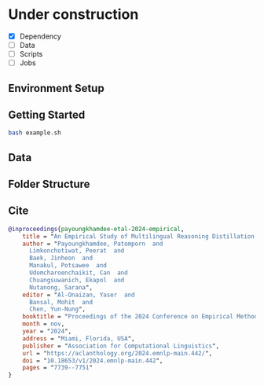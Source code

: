 # Under construction

- [x] Dependency
- [ ] Data
- [ ] Scripts
- [ ] Jobs

## Environment Setup


## Getting Started

```bash
bash example.sh
```

## Data

## Folder Structure

## Cite

```bib
@inproceedings{payoungkhamdee-etal-2024-empirical,
    title = "An Empirical Study of Multilingual Reasoning Distillation for Question Answering",
    author = "Payoungkhamdee, Patomporn  and
      Limkonchotiwat, Peerat  and
      Baek, Jinheon  and
      Manakul, Potsawee  and
      Udomcharoenchaikit, Can  and
      Chuangsuwanich, Ekapol  and
      Nutanong, Sarana",
    editor = "Al-Onaizan, Yaser  and
      Bansal, Mohit  and
      Chen, Yun-Nung",
    booktitle = "Proceedings of the 2024 Conference on Empirical Methods in Natural Language Processing",
    month = nov,
    year = "2024",
    address = "Miami, Florida, USA",
    publisher = "Association for Computational Linguistics",
    url = "https://aclanthology.org/2024.emnlp-main.442/",
    doi = "10.18653/v1/2024.emnlp-main.442",
    pages = "7739--7751"
}
```

